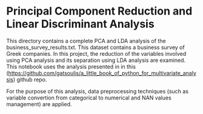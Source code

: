 # Principal Component Reduction and Linear Discriminant Analysis

This directory contains a complete PCA and LDA analysis of the business_survey_results.txt. This dataset contains a business survey of Greek companies. 
In this project, the reduction of the variables involved using PCA analysis and its separation using LDA analysis are examined. This notebook uses the analysis presented in
in this (https://github.com/gatsoulis/a_little_book_of_python_for_multivariate_analysis) github repo.

For the purpose of this analysis, data preprocessing techniques (such as variable convertion from categorical to numerical and NAN values management) are applied.  

